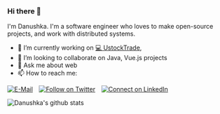 ### Hi there 👋

I'm Danushka. I'm a software engineer who loves to make open-source projects, and work with distributed systems.

- 🔭 I’m currently working on [💻 UstockTrade](http://ustocktrade.com/),
- 👯 I’m looking to collaborate on Java, Vue.js projects
- 💬 Ask me about web
- 📫 How to reach me: 

[![E-Mail](https://img.shields.io/badge/--email?label=E-mail&logo=Gmail&style=social)](mailto:danushkaherath96@gmail.com) [![Follow on Twitter](https://img.shields.io/badge/--twitter?label=Twitter&logo=Twitter&style=social)](https://twitter.com/danushka_herath) [![Connect on LinkedIn](https://img.shields.io/badge/--linkedin?label=LinkedIn&logo=LinkedIn&style=social)](https://www.linkedin.com/in/danushka96)


![Danushka's github stats](https://github-readme-stats.vercel.app/api?username=danushka96&show_icons=true&theme=dracula)

<!--
**Danushka96/Danushka96** is a ✨ _special_ ✨ repository because its `README.md` (this file) appears on your GitHub profile.

Here are some ideas to get you started:

- 🔭 I’m currently working on ...
- 🌱 I’m currently learning ...
- 👯 I’m looking to collaborate on ...
- 🤔 I’m looking for help with ...
- 💬 Ask me about ...
- 📫 How to reach me: ...
- 😄 Pronouns: ...
- ⚡ Fun fact: ...
-->
